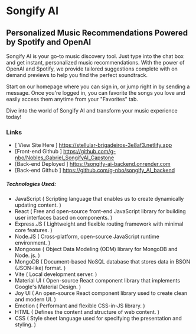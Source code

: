 # Songify AI
## Personalized Music Recommendations Powered by Spotify and OpenAI

Songify AI is your go-to music discovery tool. Just type into the chat box and get instant, personalized music recommendations. With the power of OpenAI and Spotify, we provide tailored suggestions complete with on demand previews to help you find the perfect soundtrack.

Start on our homepage where you can sign in, or jump right in by sending a message. Once you're logged in, you can favorite the songs you love and easily access them anytime from your "Favorites" tab.

Dive into the world of Songify AI and transform your music experience today!

### Links
- [ View Site Here ] <https://stellular-brigadeiros-3e8af3.netlify.app>
- [Front-end Github ] <https://github.com/g-nbo/Nobles_Gabriel_SongifyAI_Capstone>
- [Back-end Deployed ] <https://songify-ai-backend.onrender.com>
- [Back-end Github ] <https://github.com/g-nbo/songify_AI_backend>


##### Technologies Used:
- JavaScript ( Scripting language that enables us to create dynamically updating content. )
- React ( Free and open-source front-end JavaScript library for building user interfaces based on components. )
- Express.JS ( Lightweight and flexible routing framework with minimal core features. )
- Node.JS ( Cross-platform, open-source JavaScript runtime environment. )
- Mongoose ( Object Data Modeling (ODM) library for MongoDB and Node. js. )
- MongoDB ( Document-based NoSQL database that stores data in BSON (JSON-like) format. )
- Vite ( Local development server. )
- Material UI ( Open-source React component library that implements Google's Material Design. )
- Joy UI ( An open-source React component library used to create clean and modern UI. )
- Emotion ( Performant and flexible CSS-in-JS library. )
- HTML ( Defines the content and structure of web content. )
- CSS ( Style sheet language used for specifying the presentation and styling. )